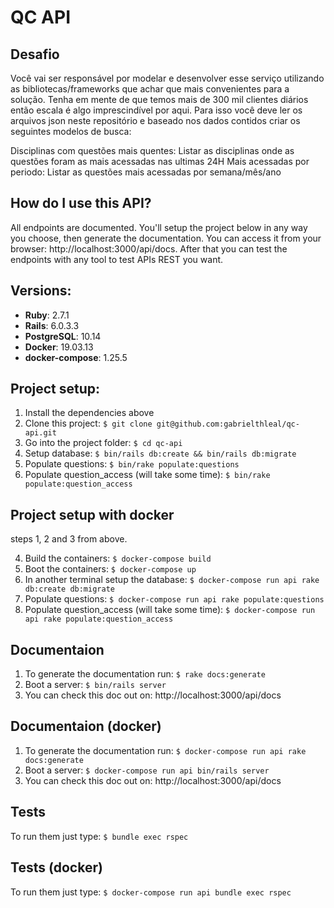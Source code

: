 # QC API

## Desafio
Você vai ser responsável por modelar e desenvolver esse serviço utilizando as bibliotecas/frameworks que achar que mais convenientes para a solução. Tenha em mente de que temos mais de 300 mil clientes diários então escala é algo imprescindível por aqui. Para isso você deve ler os arquivos json neste repositório e baseado nos dados contidos criar os seguintes modelos de busca:

Disciplinas com questões mais quentes: Listar as disciplinas onde as questões foram as mais acessadas nas ultimas 24H
Mais acessadas por periodo: Listar as questões mais acessadas por semana/mês/ano


## How do I use this API?
  All endpoints are documented. You'll setup the project below in any way you choose, then generate the documentation.
  You can access it from your browser: http://localhost:3000/api/docs.
  After that you can test the endpoints with any tool to test APIs REST you want.

## Versions:
* **Ruby**: 2.7.1
* **Rails**: 6.0.3.3
* **PostgreSQL**: 10.14
* **Docker**: 19.03.13
* **docker-compose**: 1.25.5

## Project setup:

1. Install the dependencies above
2. Clone this project: `$ git clone git@github.com:gabrielthleal/qc-api.git`
3. Go into the project folder: `$ cd qc-api`
4. Setup database: `$ bin/rails db:create && bin/rails db:migrate`
5. Populate questions: `$ bin/rake populate:questions`
6. Populate question_access (will take some time): `$ bin/rake populate:question_access`

## Project setup with docker
steps 1, 2 and 3 from above.

4. Build the containers: `$ docker-compose build`
5. Boot the containers: `$ docker-compose up`
6. In another terminal setup the database: `$ docker-compose run api rake db:create db:migrate`
7. Populate questions: `$ docker-compose run api rake populate:questions`
8. Populate question_access (will take some time): `$ docker-compose run api rake populate:question_access`

## Documentaion
1. To generate the documentation run: `$ rake docs:generate`
2. Boot a server: `$ bin/rails server`
3. You can check this doc out on: http://localhost:3000/api/docs

## Documentaion (docker)
1. To generate the documentation run: `$ docker-compose run api rake docs:generate`
2. Boot a server: `$ docker-compose run api bin/rails server`
3. You can check this doc out on: http://localhost:3000/api/docs

## Tests
To run them just type: `$ bundle exec rspec`

## Tests (docker)
To run them just type: `$ docker-compose run api bundle exec rspec`

